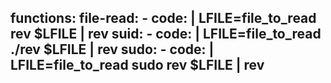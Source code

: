 functions:
  file-read:
    - code: |
        LFILE=file_to_read
        rev $LFILE | rev
  suid:
    - code: |
        LFILE=file_to_read
        ./rev $LFILE | rev
  sudo:
    - code: |
        LFILE=file_to_read
        sudo rev $LFILE | rev
---
